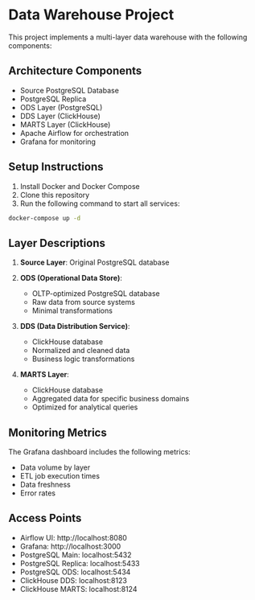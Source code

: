 # Data Warehouse Project

This project implements a multi-layer data warehouse with the following components:

## Architecture Components

- Source PostgreSQL Database
- PostgreSQL Replica
- ODS Layer (PostgreSQL)
- DDS Layer (ClickHouse)
- MARTS Layer (ClickHouse)
- Apache Airflow for orchestration
- Grafana for monitoring

## Setup Instructions

1. Install Docker and Docker Compose
2. Clone this repository
3. Run the following command to start all services:
```bash
docker-compose up -d
```

## Layer Descriptions

1. **Source Layer**: Original PostgreSQL database
2. **ODS (Operational Data Store)**: 
   - OLTP-optimized PostgreSQL database
   - Raw data from source systems
   - Minimal transformations
   
3. **DDS (Data Distribution Service)**:
   - ClickHouse database
   - Normalized and cleaned data
   - Business logic transformations
   
4. **MARTS Layer**:
   - ClickHouse database
   - Aggregated data for specific business domains
   - Optimized for analytical queries

## Monitoring Metrics

The Grafana dashboard includes the following metrics:
- Data volume by layer
- ETL job execution times
- Data freshness
- Error rates

## Access Points

- Airflow UI: http://localhost:8080
- Grafana: http://localhost:3000
- PostgreSQL Main: localhost:5432
- PostgreSQL Replica: localhost:5433
- PostgreSQL ODS: localhost:5434
- ClickHouse DDS: localhost:8123
- ClickHouse MARTS: localhost:8124
